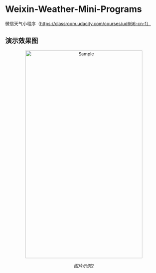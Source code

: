 # Weixin-Weather-Mini-Programs
微信天气小程序（https://classroom.udacity.com/courses/ud666-cn-1）

## 演示效果图

<p align="center">
	<img src="https://github.com/shaonianruntu/Weixin-Weather-Mini-Programs/blob/master/demo.gif" alt="Sample"  width="375" height="667">
	<p align="center">
		<em>图片示例2</em>
	</p>
</p>

